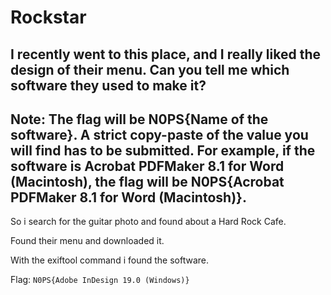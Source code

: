 # Rockstar

## I recently went to this place, and I really liked the design of their menu. Can you tell me which software they used to make it?

## Note: The flag will be N0PS{Name of the software}. A strict copy-paste of the value you will find has to be submitted. For example, if the software is Acrobat PDFMaker 8.1 for Word (Macintosh), the flag will be N0PS{Acrobat PDFMaker 8.1 for Word (Macintosh)}.

So i search for the guitar photo and found about a Hard Rock Cafe.

Found their menu and downloaded it.

With the exiftool command i found the software.

Flag: `N0PS{Adobe InDesign 19.0 (Windows)}`